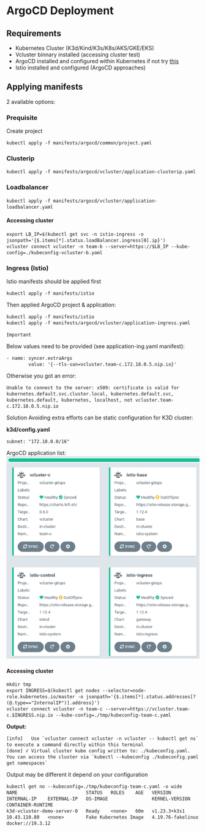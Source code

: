 # ArgoCD Deployment

## Requirements

* Kubernetes Cluster (K3d/Kind/K3s/K8s/AKS/GKE/EKS)
* Vcluster binnary installed (accessing cluster test)
* ArgoCD installed and configured within Kubernetes if not try [this](./ARGOCD-INSTALL.md)
* Istio installed and configured (ArgoCD approaches)

## Applying manifests
2 available options:

### Prequisite
Create project
```
kubectl apply -f manifests/argocd/common/project.yaml
```

### Clusterip
```
kubectl apply -f manifests/argocd/vcluster/application-clusterip.yaml
```

### Loadbalancer
```
kubectl apply -f manifests/argocd/vcluster/application-loadbalancer.yaml
```

#### Accessing cluster
```
export LB_IP=$(kubectl get svc -n istio-ingress -o jsonpath='{$.items[*].status.loadBalancer.ingress[0].ip}')
vcluster connect vcluster -n team-b --server=https://$LB_IP --kube-config=./kubeconfig-vcluster-b.yaml
```


### Ingress (Istio)
Istio manifests should be applied first

```
kubectl apply -f manifests/istio
```
Then applied ArgoCD project & application:

```
kubectl apply -f manifests/istio
kubectl apply -f manifests/argocd/vcluster/application-ingress.yaml
```

`Important`

Below values need to be provided (see application-ing.yaml manifest):
```
- name: syncer.extraArgs
        value: '{--tls-san=vcluster.team-c.172.18.0.5.nip.io}'
```

Otherwise you got an error:

```
Unable to connect to the server: x509: certificate is valid for kubernetes.default.svc.cluster.local, kubernetes.default.svc, kubernetes.default, kubernetes, localhost, not vcluster.team-c.172.18.0.5.nip.io
```

Solution 
Avoiding extra efforts can be static configuration for K3D cluster:

**k3d/config.yaml**
```
subnet: "172.18.0.0/16"
```

ArgoCD application list:
![TEAM-C](./images/ArgoCD-team-c.png)

#### Accessing cluster 

```
mkdir tmp
export INGRESS=$(kubectl get nodes --selector=node-role.kubernetes.io/master -o jsonpath='{$.items[*].status.addresses[?(@.type=="InternalIP")].address}')
vcluster connect vcluster -n team-c --server=https://vcluster.team-c.$INGRESS.nip.io --kube-config=./tmp/kubeconfig-team-c.yaml
```

**Output:**
```
[info]   Use `vcluster connect vcluster -n vcluster -- kubectl get ns` to execute a command directly within this terminal
[done] √ Virtual cluster kube config written to: ./kubeconfig.yaml. You can access the cluster via `kubectl --kubeconfig ./kubeconfig.yaml get namespaces`
```

Output may be different it depend on your configuration

```
kubectl get no --kubeconfig=./tmp/kubeconfig-team-c.yaml -o wide
NAME                         STATUS   ROLES    AGE   VERSION        INTERNAL-IP    EXTERNAL-IP   OS-IMAGE                KERNEL-VERSION      CONTAINER-RUNTIME
k3d-vcluster-demo-server-0   Ready    <none>   60m   v1.23.3+k3s1   10.43.110.80   <none>        Fake Kubernetes Image   4.19.76-fakelinux   docker://19.3.12
```